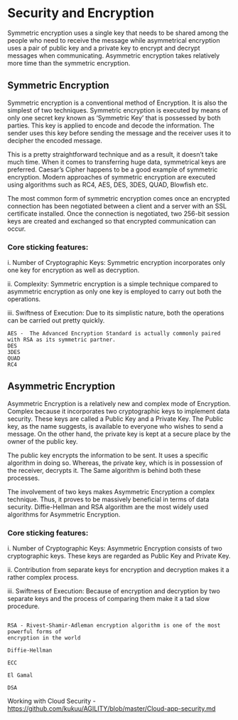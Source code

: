 # Security and Encryption

Symmetric encryption uses a single key that needs to be shared among the people who need to receive the message while asymmetrical encryption uses a pair of public key and a private key to encrypt and decrypt messages when communicating. Asymmetric encryption takes relatively more time than the symmetric encryption.

## Symmetric Encryption
Symmetric encryption is a conventional method of Encryption. It is also the simplest of two techniques. Symmetric encryption is executed by means of only one secret key known as ‘Symmetric Key’ that is possessed by both parties. This key is applied to encode and decode the information. The sender uses this key before sending the message and the receiver uses it to decipher the encoded message.

This is a pretty straightforward technique and as a result, it doesn’t take much time. When it comes to transferring huge data, symmetrical keys are preferred. Caesar’s Cipher happens to be a good example of symmetric encryption. Modern approaches of symmetric encryption are executed using algorithms such as RC4, AES, DES, 3DES, QUAD, Blowfish etc.

The most common form of symmetric encryption comes once an encrypted connection has been negotiated between a client and a server with an SSL certificate installed. Once the connection is negotiated, two 256-bit session keys are created and exchanged so that encrypted communication can occur.

### Core  sticking features:

i. Number of Cryptographic Keys: Symmetric encryption incorporates only one key for encryption as well as decryption.

ii. Complexity:	Symmetric encryption is a simple technique compared to asymmetric encryption as only one key is employed to carry out both the operations.

iii. Swiftness of Execution:	Due to its simplistic nature, both the operations can be carried out pretty quickly.

```
AES -  The Advanced Encryption Standard is actually commonly paired with RSA as its symmetric partner. 
DES
3DES
QUAD
RC4

```


## Asymmetric Encryption

Asymmetric Encryption is a relatively new and complex mode of Encryption. Complex because it incorporates two cryptographic keys to implement data security. These keys are called a Public Key and a Private Key. The Public key, as the name suggests, is available to everyone who wishes to send a message. On the other hand, the private key is kept at a secure place by the owner of the public key.

The public key encrypts the information to be sent. It uses a specific algorithm in doing so. Whereas, the private key, which is in possession of the receiver, decrypts it. The Same algorithm is behind both these processes.

The involvement of two keys makes Asymmetric Encryption a complex technique. Thus, it proves to be massively beneficial in terms of data security. Diffie-Hellman and RSA algorithm are the most widely used algorithms for Asymmetric Encryption.


### Core sticking features:

i. Number of Cryptographic Keys: Asymmetric Encryption consists of two cryptographic keys. These keys are regarded as Public Key and Private Key. 

ii. Contribution from separate keys for encryption and decryption makes it a rather complex process.

iii. Swiftness of Execution: Because of encryption and decryption by two separate keys and the process of comparing them make it a tad slow procedure.

```

RSA - Rivest-Shamir-Adleman encryption algorithm is one of the most powerful forms of 
encryption in the world

Diffie-Hellman

ECC

El Gamal

DSA

```

Working with Cloud Security - https://github.com/kukuu/AGILITY/blob/master/Cloud-app-security.md

